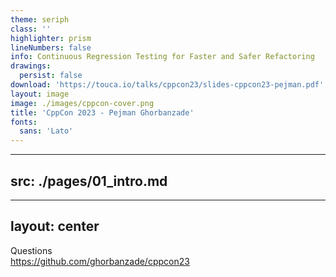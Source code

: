 ```yaml
---
theme: seriph
class: ''
highlighter: prism
lineNumbers: false
info: Continuous Regression Testing for Faster and Safer Refactoring
drawings:
  persist: false
download: 'https://touca.io/talks/cppcon23/slides-cppcon23-pejman.pdf'
layout: image
image: ./images/cppcon-cover.png
title: 'CppCon 2023 - Pejman Ghorbanzade'
fonts:
  sans: 'Lato'
---
```


<!--
Good Afternoon, everyone!

It is great to be back at CppCon!

Thank you for choosing to spend your time here with me and
I hope that you would find this talk worthwhile and insightful.
-->

---
src: ./pages/01_intro.md
---

---
layout: center
---

<div class="text-center space-y-8">
<div class="text-4xl font-600">Questions</div>
<a href="https://github.com/ghorbanzade/cppcon23" target="_blank" class="font-mono text-lg block">https://github.com/ghorbanzade/cppcon23</a>
</div>
